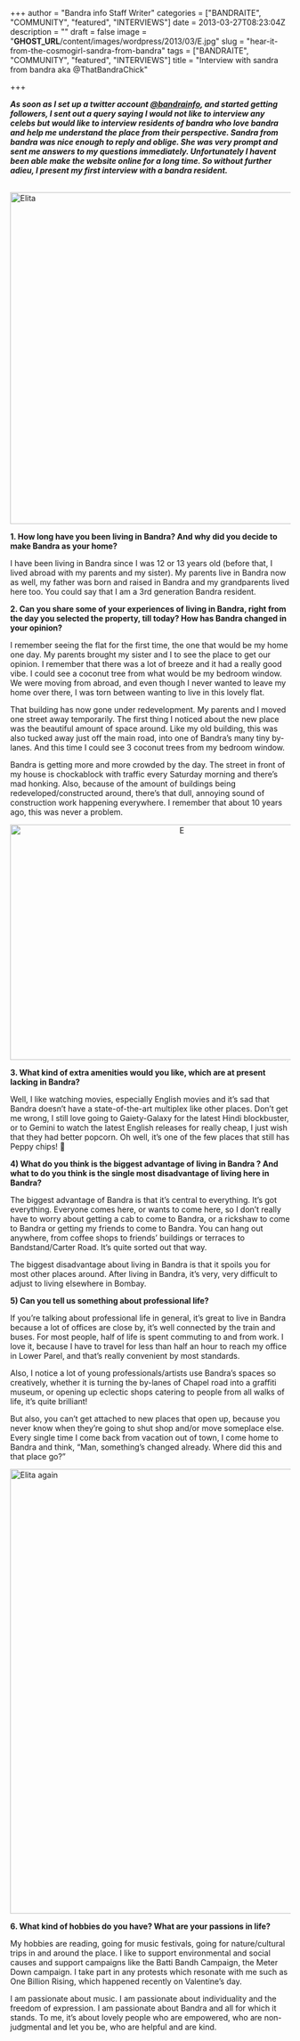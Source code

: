 +++
author = "Bandra info Staff Writer"
categories = ["BANDRAITE", "COMMUNITY", "featured", "INTERVIEWS"]
date = 2013-03-27T08:23:04Z
description = ""
draft = false
image = "__GHOST_URL__/content/images/wordpress/2013/03/E.jpg"
slug = "hear-it-from-the-cosmogirl-sandra-from-bandra"
tags = ["BANDRAITE", "COMMUNITY", "featured", "INTERVIEWS"]
title = "Interview with sandra from bandra aka @ThatBandraChick"

+++


<p><strong><em>As soon as I set up a twitter account <a href="https://twitter.com/bandrainfo">@bandrainfo</a>, and started getting followers, I sent out a query saying I would not like to interview any celebs but would like to interview residents of bandra who love bandra and help me understand the place from their perspective. Sandra from bandra was nice enough to reply and oblige. She was very prompt and sent me answers to my questions immediately. Unfortunately I havent been able make the website online for a long time. So without further adieu, I present my first interview with a bandra resident.</em></strong></p>
<p><strong><em></em></strong><br />
<a href="https://i2.wp.com/bandra.info/wp-content/uploads/2013/03/Elita.jpg?ssl=1"><img loading="lazy" class="alignnone size-full wp-image-54 aligncenter" alt="Elita" src="https://i2.wp.com/bandra.info/wp-content/uploads/2013/03/Elita.jpg?resize=596%2C596&#038;ssl=1" width="596" height="596" srcset="https://i2.wp.com/bandra.info/wp-content/uploads/2013/03/Elita.jpg?w=596&amp;ssl=1 596w, https://i2.wp.com/bandra.info/wp-content/uploads/2013/03/Elita.jpg?resize=150%2C150&amp;ssl=1 150w, https://i2.wp.com/bandra.info/wp-content/uploads/2013/03/Elita.jpg?resize=300%2C300&amp;ssl=1 300w" sizes="(max-width: 596px) 100vw, 596px" data-recalc-dims="1" /></a></p>
<p><strong>1. How long have you been living in Bandra? And why did you decide to make Bandra as your home?</strong></p>
<p>I have been living in Bandra since I was 12 or 13 years old (before that, I lived abroad with my parents and my sister). My parents live in Bandra now as well, my father was born and raised in Bandra and my grandparents lived here too. You could say that I am a 3rd generation Bandra resident.</p>
<p><strong>2. Can you share some of your experiences of living in Bandra, right from the day you selected the property, till today? How has Bandra changed in your opinion?</strong></p>
<p>I remember seeing the flat for the first time, the one that would be my home one day. My parents brought my sister and I to see the place to get our opinion. I remember that there was a lot of breeze and it had a really good vibe. I could see a coconut tree from what would be my bedroom window. We were moving from abroad, and even though I never wanted to leave my home over there, I was torn between wanting to live in this lovely flat.</p>
<p>That building has now gone under redevelopment. My parents and I moved one street away temporarily. The first thing I noticed about the new place was the beautiful amount of space around. Like my old building, this was also tucked away just off the main road, into one of Bandra&#8217;s many tiny by-lanes. And this time I could see 3 coconut trees from my bedroom window.</p>
<p>Bandra is getting more and more crowded by the day. The street in front of my house is chockablock with traffic every Saturday morning and there&#8217;s mad honking. Also, because of the amount of buildings being redeveloped/constructed around, there&#8217;s that dull, annoying sound of construction work happening everywhere. I remember that about 10 years ago, this was never a problem.</p>
<p style="text-align: center;"><a href="https://i0.wp.com/bandra.info/wp-content/uploads/2013/03/E.jpg?ssl=1"><img loading="lazy" class="alignnone size-full wp-image-56" alt="E" src="https://i0.wp.com/bandra.info/wp-content/uploads/2013/03/E.jpg?resize=601%2C423&#038;ssl=1" width="601" height="423" srcset="https://i0.wp.com/bandra.info/wp-content/uploads/2013/03/E.jpg?w=601&amp;ssl=1 601w, https://i0.wp.com/bandra.info/wp-content/uploads/2013/03/E.jpg?resize=300%2C211&amp;ssl=1 300w" sizes="(max-width: 601px) 100vw, 601px" data-recalc-dims="1" /></a></p>
<p><strong>3. What kind of extra amenities would you like, which are at present lacking in Bandra?</strong></p>
<p>Well, I like watching movies, especially English movies and it&#8217;s sad that Bandra doesn&#8217;t have a state-of-the-art multiplex like other places. Don&#8217;t get me wrong, I still love going to Gaiety-Galaxy for the latest Hindi blockbuster, or to Gemini to watch the latest English releases for really cheap, I just wish that they had better popcorn. Oh well, it&#8217;s one of the few places that still has Peppy chips! 🙂</p>
<p><strong>4) What do you think is the biggest advantage of living in Bandra ? And what to do you think is the single most disadvantage of living here in Bandra?</strong></p>
<p>The biggest advantage of Bandra is that it&#8217;s central to everything. It&#8217;s got everything. Everyone comes here, or wants to come here, so I don&#8217;t really have to worry about getting a cab to come to Bandra, or a rickshaw to come to Bandra or getting my friends to come to Bandra. You can hang out anywhere, from coffee shops to friends&#8217; buildings or terraces to Bandstand/Carter Road. It&#8217;s quite sorted out that way.</p>
<p>The biggest disadvantage about living in Bandra is that it spoils you for most other places around. After living in Bandra, it&#8217;s very, very difficult to adjust to living elsewhere in Bombay.</p>
<p><strong>5) Can you tell us something about professional life? </strong></p>
<p>If you&#8217;re talking about professional life in general, it&#8217;s great to live in Bandra because a lot of offices are close by, it&#8217;s well connected by the train and buses. For most people, half of life is spent commuting to and from work. I love it, because I have to travel for less than half an hour to reach my office in Lower Parel, and that&#8217;s really convenient by most standards.</p>
<p>Also, I notice a lot of young professionals/artists use Bandra&#8217;s spaces so creatively, whether it is turning the by-lanes of Chapel road into a graffiti museum, or opening up eclectic shops catering to people from all walks of life, it&#8217;s quite brilliant!</p>
<p>But also, you can&#8217;t get attached to new places that open up, because you never know when they&#8217;re going to shut shop and/or move someplace else. Every single time I come back from vacation out of town, I come home to Bandra and think, &#8220;Man, something&#8217;s changed already. Where did this and that place go?&#8221;</p>
<p><a href="https://i0.wp.com/bandra.info/wp-content/uploads/2013/03/Elita-again.jpg?ssl=1"><img loading="lazy" class="size-full wp-image-57 aligncenter" alt="Elita again" src="https://i0.wp.com/bandra.info/wp-content/uploads/2013/03/Elita-again.jpg?resize=599%2C799&#038;ssl=1" width="599" height="799" srcset="https://i0.wp.com/bandra.info/wp-content/uploads/2013/03/Elita-again.jpg?w=599&amp;ssl=1 599w, https://i0.wp.com/bandra.info/wp-content/uploads/2013/03/Elita-again.jpg?resize=224%2C300&amp;ssl=1 224w" sizes="(max-width: 599px) 100vw, 599px" data-recalc-dims="1" /></a></p>
<p><strong>6. What kind of hobbies do you have? What are your passions in life?</strong></p>
<p>My hobbies are reading, going for music festivals, going for nature/cultural trips in and around the place. I like to support environmental and social causes and support campaigns like the Batti Bandh Campaign, the Meter Down campaign. I take part in any protests which resonate with me such as One Billion Rising, which happened recently on Valentine&#8217;s day.</p>
<p>I am passionate about music. I am passionate about individuality and the freedom of expression. I am passionate about Bandra and all for which it stands. To me, it&#8217;s about lovely people who are empowered, who are non-judgmental and let you be, who are helpful and are kind.</p>




